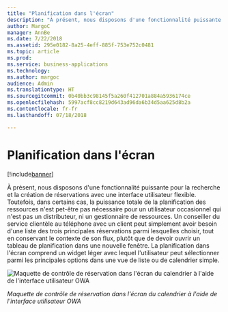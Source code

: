 ```yaml
---
title: "Planification dans l'écran"
description: "À présent, nous disposons d'une fonctionnalité puissante pour la recherche et la création de réservations avec une interface utilisateur flexible."
author: MargoC
manager: AnnBe
ms.date: 7/22/2018
ms.assetid: 295e0182-8a25-4eff-885f-753e752c0481
ms.topic: article
ms.prod: 
ms.service: business-applications
ms.technology: 
ms.author: margoc
audience: Admin
ms.translationtype: HT
ms.sourcegitcommit: 0b40bb3c98145f5a260f412701a884a5936174ce
ms.openlocfilehash: 5997acf8cc8219d643ad96da6b34d5aa625d8b2a
ms.contentlocale: fr-fr
ms.lasthandoff: 07/18/2018

---
```


#  <a name="in-form-scheduling"></a>Planification dans l'écran

[!include[banner](../../../../includes/banner.md)]

À présent, nous disposons d'une fonctionnalité puissante pour la recherche et la création de réservations avec une interface utilisateur flexible. Toutefois, dans certains cas, la puissance totale de la planification des ressources n'est pet-être pas nécessaire pour un utilisateur occasionnel qui n'est pas un distributeur, ni un gestionnaire de ressources. Un conseiller du service clientèle au téléphone avec un client peut simplement avoir besoin d'une liste des trois principales réservations parmi lesquelles choisir, tout en conservant le contexte de son flux, plutôt que de devoir ouvrir un tableau de planification dans une nouvelle fenêtre.
La planification dans l'écran comprend un widget léger avec lequel l'utilisateur peut sélectionner parmi les principales options dans une vue de liste ou de calendrier simple.


![](media/in-form-scheduling-1.png "Maquette de contrôle de réservation dans l'écran du calendrier à l'aide de l'interface utilisateur OWA")
<!-- picture -->

*Maquette de contrôle de réservation dans l'écran du calendrier à l'aide de l'interface utilisateur OWA*


